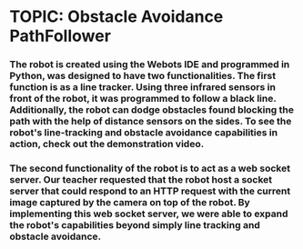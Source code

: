 
# TOPIC: Obstacle Avoidance PathFollower

### The robot is created using the Webots IDE and programmed in Python, was designed to have two functionalities. The first function is as a line tracker. Using three infrared sensors in front of the robot, it was programmed to follow a black line. Additionally, the robot can dodge obstacles found blocking the path with the help of distance sensors on the sides. To see the robot's line-tracking and obstacle avoidance capabilities in action, check out the demonstration video.

### The second functionality of the robot is to act as a web socket server. Our teacher requested that the robot host a socket server that could respond to an HTTP request with the current image captured by the camera on top of the robot. By implementing this web socket server, we were able to expand the robot's capabilities beyond simply line tracking and obstacle avoidance.
